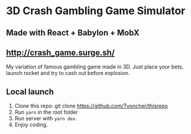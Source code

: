 # 3D Crash Gambling Game Simulator

## Made with React + Babylon + MobX

## http://crash_game.surge.sh/

My variation of famous gambling game made in 3D. Just place your bets, launch rocket and try to cash out before explosion.

## Local launch

1. Clone this repo: git clone https://github.com/Tvoncher/thisrepo
2. Run `yarn` in the root folder
3. Run server with `yarn dev`.
4. Enjoy coding.
